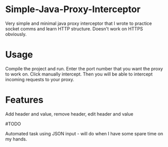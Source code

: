 # Simple-Java-Proxy-Interceptor

Very simple and minimal java proxy interceptor that I wrote to practice socket comms and learn HTTP structure. Doesn't work on HTTPS obviously.

# Usage

Compile the project and run. Enter the port number that you want the proxy to work on. Click manually intercept. Then you will be able to intercept incoming requests to your proxy.

# Features

Add header and value, remove header, edit header and value

#TODO

Automated task using JSON input - will do when I have some spare time on my hands.
